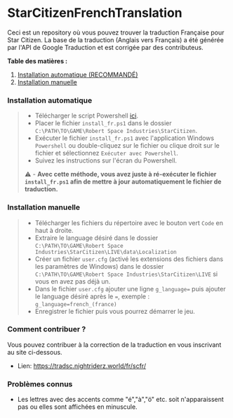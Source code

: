 # StarCitizenFrenchTranslation
Ceci est un repository où vous pouvez trouver la traduction Française pour Star Citizen.
La base de la traduction (Anglais vers Français) a été générée par l'API de Google Traduction et est corrigée par des contributeus.

**Table des matières :**
1. [Installation automatique (RECOMMANDÉ)](#installation-automatique)
2. [Installation manuelle](#installation-manuelr)


### Installation automatique
> - Télécharger le script Powershell [ici](https://cdn.discordapp.com/attachments/954001140519944193/1164237702082875452/install_fr.ps1?ex=65427bda&is=653006da&hm=75000ff152aea1d11f231b1be12cb0f9709a6cbe3fb5fea2e4643362957f49a6&).
> - Placer le fichier `install_fr.ps1` dans le dossier `C:\PATH\TO\GAME\Robert Space Industries\StarCitizen`.
> - Exécuter le fichier `install_fr.ps1` avec  l'application Windows `Powershell` ou double-cliquez sur le fichier ou clique droit sur le fichier et sélectionnez `Exécuter avec Powershell`.
> - Suivez les instructions sur l'écran du Powershell.
>
> ⚠️ - **Avec cette méthode, vous avez juste à ré-exécuter le fichier `install_fr.ps1` afin de mettre à jour automatiquement le fichier de traduction.**

### Installation manuelle
> - Télécharger les fichiers du répertoire avec le bouton vert `Code` en haut à droite.
> - Extraire le language désiré dans le dossier `C:\PATH\TO\GAME\Robert Space Industries\StarCitizen\LIVE\data\Localization`
> - Créer un fichier `user.cfg` (activé les extensions des fichiers dans les paramètres de Windows) dans le dossier `C:\PATH\TO\GAME\Robert Space Industries\StarCitizen\LIVE` si vous en avez pas déjà un.
> - Dans le fichier `user.cfg` ajouter une ligne `g_language=` puis ajouter le language désiré après le `=`, exemple : `g_language=french_(france)`
> - Enregistrer le fichier puis vous pourrez démarrer le jeu.

### Comment contribuer ?
Vous pouvez contribuer à la correction de la traduction en vous inscrivant au site ci-dessous.
- Lien: https://tradsc.nightriderz.world/fr/scfr/

### Problèmes connus
- Les lettres avec des accents comme "é","à","ö" etc. soit n'apparaissent pas ou elles sont affichées en minuscule.

